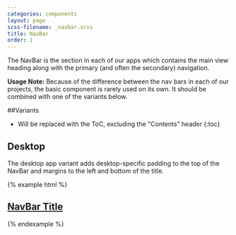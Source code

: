 ```yaml
---
categories: components
layout: page
scss-filename: _navbar.scss
title: NavBar
order: 1
---
```


The NavBar is the section in each of our apps which contains the main view
heading along with the primary (and often the secondary) navigation.

**Usage Note:** Because of the difference between the nav bars in each of our projects,
the basic component is rarely used on its own. It should be combined with one
of the variants below.

##Variants

* Will be replaced with the ToC, excluding the "Contents" header
{:toc}


## Desktop

The desktop app variant adds desktop-specific padding to the top of the NavBar
and margins to the left and bottom of the title.

{% example html %}
<nav class="NavBar NavBar--desktop" role="navigation">
  <h1 class="NavBar-title">
    <a class="NavBar-title-link" href="#"> <!-- optional -->
      NavBar Title
    </a>
  </h1>
</nav>
{% endexample %}
